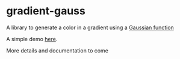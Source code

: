 # gradient-gauss
A library to generate a color in a gradient using a [Gaussian function](https://en.wikipedia.org/wiki/Gaussian_function)

A simple demo [here](https://alocay.github.io/gradient-gauss/).

More details and documentation to come
